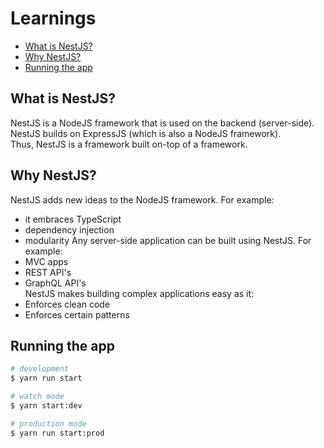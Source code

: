 # Learnings <!-- omit in toc -->

- [What is NestJS?](#what-is-nestjs)
- [Why NestJS?](#why-nestjs)
- [Running the app](#running-the-app)

## What is NestJS?

NestJS is a NodeJS framework that is used on the backend (server-side).  
NestJS builds on ExpressJS (which is also a NodeJS framework).  
Thus, NestJS is a framework built on-top of a framework.

## Why NestJS?

NestJS adds new ideas to the NodeJS framework. For example:

- it embraces TypeScript
- dependency injection
- modularity
  Any server-side application can be built using NestJS. For example:
- MVC apps
- REST API's
- GraphQL API's  
  NestJS makes building complex applications easy as it:
- Enforces clean code
- Enforces certain patterns

## Running the app

```bash
# development
$ yarn run start

# watch mode
$ yarn start:dev

# production mode
$ yarn run start:prod

```
